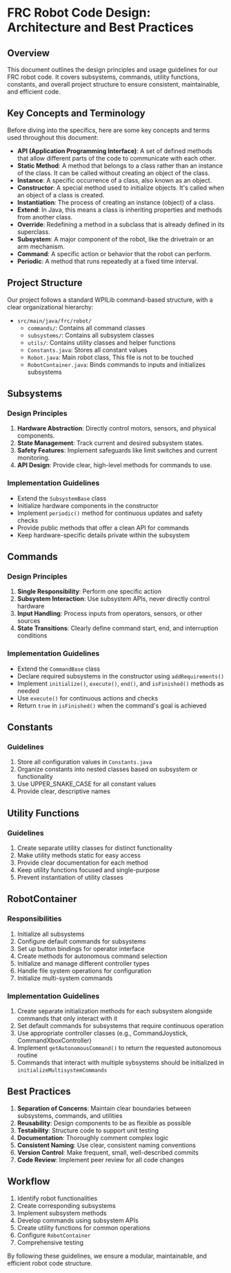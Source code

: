 # FRC Robot Code Design: Architecture and Best Practices

## Overview

This document outlines the design principles and usage guidelines for our FRC robot code. It covers subsystems, commands, utility functions, constants, and overall project structure to ensure consistent, maintainable, and efficient code.

## Key Concepts and Terminology

Before diving into the specifics, here are some key concepts and terms used throughout this document:

- **API (Application Programming Interface)**: A set of defined methods that allow different parts of the code to communicate with each other.
- **Static Method**: A method that belongs to a class rather than an instance of the class. It can be called without creating an object of the class.
- **Instance**: A specific occurrence of a class, also known as an object.
- **Constructor**: A special method used to initialize objects. It's called when an object of a class is created.
- **Instantiation**: The process of creating an instance (object) of a class.
- **Extend**: In Java, this means a class is inheriting properties and methods from another class.
- **Override**: Redefining a method in a subclass that is already defined in its superclass.
- **Subsystem**: A major component of the robot, like the drivetrain or an arm mechanism.
- **Command**: A specific action or behavior that the robot can perform.
- **Periodic**: A method that runs repeatedly at a fixed time interval.

## Project Structure

Our project follows a standard WPILib command-based structure, with a clear organizational hierarchy:

- `src/main/java/frc/robot/`
  - `commands/`: Contains all command classes
  - `subsystems/`: Contains all subsystem classes
  - `utils/`: Contains utility classes and helper functions
  - `Constants.java`: Stores all constant values
  - `Robot.java`: Main robot class, This file is not to be touched
  - `RobotContainer.java`: Binds commands to inputs and initializes subsystems

## Subsystems

### Design Principles

1. **Hardware Abstraction**: Directly control motors, sensors, and physical components.
2. **State Management**: Track current and desired subsystem states.
3. **Safety Features**: Implement safeguards like limit switches and current monitoring.
4. **API Design**: Provide clear, high-level methods for commands to use.

### Implementation Guidelines

- Extend the `SubsystemBase` class
- Initialize hardware components in the constructor
- Implement `periodic()` method for continuous updates and safety checks
- Provide public methods that offer a clean API for commands
- Keep hardware-specific details private within the subsystem

## Commands

### Design Principles

1. **Single Responsibility**: Perform one specific action
2. **Subsystem Interaction**: Use subsystem APIs, never directly control hardware
3. **Input Handling**: Process inputs from operators, sensors, or other sources
4. **State Transitions**: Clearly define command start, end, and interruption conditions

### Implementation Guidelines

- Extend the `CommandBase` class
- Declare required subsystems in the constructor using `addRequirements()`
- Implement `initialize()`, `execute()`, `end()`, and `isFinished()` methods as needed
- Use `execute()` for continuous actions and checks
- Return `true` in `isFinished()` when the command's goal is achieved

## Constants

### Guidelines

1. Store all configuration values in `Constants.java`
2. Organize constants into nested classes based on subsystem or functionality
3. Use UPPER_SNAKE_CASE for all constant values
4. Provide clear, descriptive names

## Utility Functions

### Guidelines

1. Create separate utility classes for distinct functionality
2. Make utility methods static for easy access
3. Provide clear documentation for each method
4. Keep utility functions focused and single-purpose
5. Prevent instantiation of utility classes

## RobotContainer

### Responsibilities

1. Initialize all subsystems
2. Configure default commands for subsystems
3. Set up button bindings for operator interface
4. Create methods for autonomous command selection
5. Initialize and manage different controller types
6. Handle file system operations for configuration
7. Initialize multi-system commands

### Implementation Guidelines

1. Create separate initialization methods for each subsystem alongside commands that only interact with it
2. Set default commands for subsystems that require continuous operation
3. Use appropriate controller classes (e.g., CommandJoystick, CommandXboxController)
4. Implement `getAutonomousCommand()` to return the requested autonomous routine
5. Commands that interact with multiple sybsystems should be initialized in `initializeMultisystemCommands`

## Best Practices

1. **Separation of Concerns**: Maintain clear boundaries between subsystems, commands, and utilities
2. **Reusability**: Design components to be as flexible as possible
3. **Testability**: Structure code to support unit testing
4. **Documentation**: Thoroughly comment complex logic
5. **Consistent Naming**: Use clear, consistent naming conventions
6. **Version Control**: Make frequent, small, well-described commits
7. **Code Review**: Implement peer review for all code changes

## Workflow

1. Identify robot functionalities
2. Create corresponding subsystems
3. Implement subsystem methods
4. Develop commands using subsystem APIs
5. Create utility functions for common operations
6. Configure `RobotContainer`
7. Comprehensive testing

By following these guidelines, we ensure a modular, maintainable, and efficient robot code structure.
